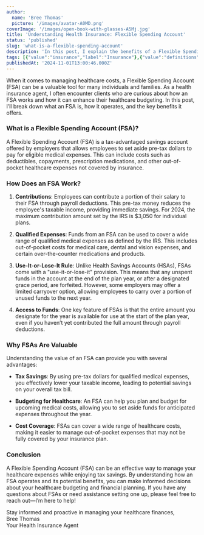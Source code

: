 ```yaml
---
author:
  name: 'Bree Thomas'
  picture: '/images/avatar-A0MD.png'
coverImage: '/images/open-book-with-glasses-A5Mj.jpg'
title: 'Understanding Health Insurance: Flexible Spending Account'
status: 'published'
slug: 'what-is-a-flexible-spending-account'
description: 'In this post, I explain the benefits of a Flexible Spending Account (FSA), emphasizing its role in providing tax savings and financial flexibility for managing out-of-pocket healthcare expenses while also noting the importance of understanding the use-it-or-lose-it rule associated with these accounts.'
tags: [{"value":"insurance","label":"Insurance"},{"value":"definitions","label":"Definitions"},{"value":"terminology","label":"Terminology"}]
publishedAt: '2024-11-01T13:00:46.000Z'
---
```


When it comes to managing healthcare costs, a Flexible Spending Account (FSA) can be a valuable tool for many individuals and families. As a health insurance agent, I often encounter clients who are curious about how an FSA works and how it can enhance their healthcare budgeting. In this post, I’ll break down what an FSA is, how it operates, and the key benefits it offers.

### What is a Flexible Spending Account (FSA)?

A Flexible Spending Account (FSA) is a tax-advantaged savings account offered by employers that allows employees to set aside pre-tax dollars to pay for eligible medical expenses. This can include costs such as deductibles, copayments, prescription medications, and other out-of-pocket healthcare expenses not covered by insurance.

### How Does an FSA Work?

1. **Contributions**: Employees can contribute a portion of their salary to their FSA through payroll deductions. This pre-tax money reduces the employee's taxable income, providing immediate savings. For 2024, the maximum contribution amount set by the IRS is $3,050 for individual plans.

2. **Qualified Expenses**: Funds from an FSA can be used to cover a wide range of qualified medical expenses as defined by the IRS. This includes out-of-pocket costs for medical care, dental and vision expenses, and certain over-the-counter medications and products.

3. **Use-It-or-Lose-It Rule**: Unlike Health Savings Accounts (HSAs), FSAs come with a "use-it-or-lose-it" provision. This means that any unspent funds in the account at the end of the plan year, or after a designated grace period, are forfeited. However, some employers may offer a limited carryover option, allowing employees to carry over a portion of unused funds to the next year.

4. **Access to Funds**: One key feature of FSAs is that the entire amount you designate for the year is available for use at the start of the plan year, even if you haven’t yet contributed the full amount through payroll deductions.

### Why FSAs Are Valuable

Understanding the value of an FSA can provide you with several advantages:

- **Tax Savings**: By using pre-tax dollars for qualified medical expenses, you effectively lower your taxable income, leading to potential savings on your overall tax bill.

- **Budgeting for Healthcare**: An FSA can help you plan and budget for upcoming medical costs, allowing you to set aside funds for anticipated expenses throughout the year.

- **Cost Coverage**: FSAs can cover a wide range of healthcare costs, making it easier to manage out-of-pocket expenses that may not be fully covered by your insurance plan.

### Conclusion

A Flexible Spending Account (FSA) can be an effective way to manage your healthcare expenses while enjoying tax savings. By understanding how an FSA operates and its potential benefits, you can make informed decisions about your healthcare budgeting and financial planning. If you have any questions about FSAs or need assistance setting one up, please feel free to reach out—I’m here to help!

Stay informed and proactive in managing your healthcare finances,\
Bree Thomas\
Your Health Insurance Agent